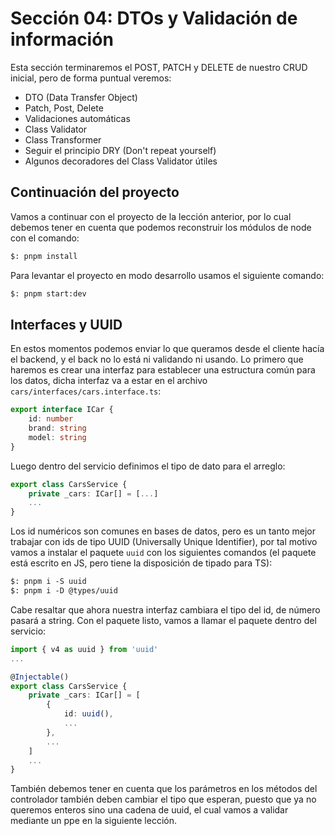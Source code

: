 # Sección 04: DTOs y Validación de información

Esta sección terminaremos el POST, PATCH y DELETE de nuestro CRUD inicial, pero de forma puntual veremos:

- DTO (Data Transfer Object)
- Patch, Post, Delete
- Validaciones automáticas
- Class Validator
- Class Transformer
- Seguir el principio DRY (Don't repeat yourself)
- Algunos decoradores del Class Validator útiles

## Continuación del proyecto

Vamos a continuar con el proyecto de la lección anterior, por lo cual debemos tener en cuenta que podemos reconstruir los módulos de node con el comando:

```txt
$: pnpm install
```

Para levantar el proyecto en modo desarrollo usamos el siguiente comando:

```txt
$: pnpm start:dev
```

## Interfaces y UUID

En estos momentos podemos enviar lo que queramos desde el cliente hacía el backend, y el back no lo está ni validando ni usando. Lo primero que haremos es crear una interfaz para establecer una estructura común para los datos, dicha interfaz va a estar en el archivo `cars/interfaces/cars.interface.ts`:

```ts
export interface ICar {
    id: number
    brand: string
    model: string
}
```

Luego dentro del servicio definimos el tipo de dato para el arreglo:

```ts
export class CarsService {
    private _cars: ICar[] = [...]
    ...
}
```

Los id numéricos son comunes en bases de datos, pero es un tanto mejor trabajar con ids de tipo UUID (Universally Unique Identifier), por tal motivo vamos a instalar el paquete `uuid` con los siguientes comandos (el paquete está escrito en JS, pero tiene la disposición de tipado para TS):

```txt
$: pnpm i -S uuid
$: pnpm i -D @types/uuid
```

Cabe resaltar que ahora nuestra interfaz cambiara el tipo del id, de número pasará a string. Con el paquete listo, vamos a llamar el paquete dentro del servicio:

```ts
import { v4 as uuid } from 'uuid'
...

@Injectable()
export class CarsService {
    private _cars: ICar[] = [
        {
            id: uuid(),
            ...
        },
        ...
    ]
    ...
}
```

También debemos tener en cuenta que los parámetros en los métodos del controlador también deben cambiar el tipo que esperan, puesto que ya no queremos enteros sino una cadena de uuid, el cual vamos a validar mediante un ppe en la siguiente lección.
